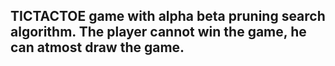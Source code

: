 ## TICTACTOE game with alpha beta pruning search algorithm. The player cannot win the game, he can atmost draw the game.

